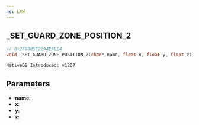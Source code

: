 ```yaml
---
ns: LAW
---
```

## _SET_GUARD_ZONE_POSITION_2

```c
// 0x2F9005E2EA4E5EE4
void _SET_GUARD_ZONE_POSITION_2(char* name, float x, float y, float z);
```

```
NativeDB Introduced: v1207
```

## Parameters
* **name**:
* **x**:
* **y**:
* **z**:
